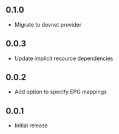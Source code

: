 ## 0.1.0

- Migrate to devnet provider

## 0.0.3

- Update implicit resource dependencies

## 0.0.2

- Add option to specify EPG mappings

## 0.0.1

- Initial release
